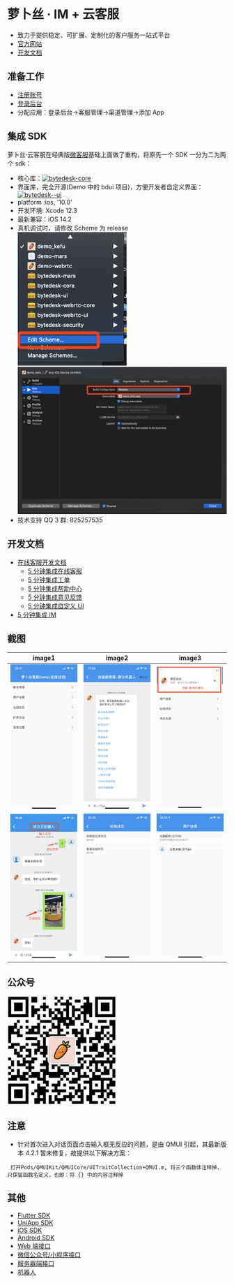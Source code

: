 # 萝卜丝 · IM + 云客服

- 致力于提供稳定、可扩展、定制化的客户服务一站式平台
- [官方网站](https://www.bytedesk.com)
- [开发文档](https://github.com/bytedesk/bytedesk-ios/wiki)

## 准备工作

- [注册账号](https://www.bytedesk.com/antv/user/login)
- [登录后台](https://www.bytedesk.com/admin#/login)
- 分配应用：登录后台->客服管理->渠道管理->添加 App

## 集成 SDK

萝卜丝·云客服在经典版[微客服](http://www.weikefu.net)基础上面做了重构，将原先一个 SDK 一分为二为两个 sdk：

- 核心库：[![bytedesk-core](https://img.shields.io/badge/bytedesk--core-2.5.4-brightgreen.svg)](https://cocoapods.org/pods/bytedesk-core)
- 界面库，完全开源(Demo 中的 bdui 项目)，方便开发者自定义界面：[![bytedesk--ui](https://img.shields.io/badge/bytedesk--ui-2.5.4-brightgreen.svg)](https://cocoapods.org/pods/bytedesk-ui#bytedesk-ui-pod)
- platform :ios, '10.0'
- 开发环境: Xcode 12.3
- 最新兼容：iOS 14.2
- 真机调试时，请修改 Scheme 为 release
  <img src="./img/scheme-1.png?raw=true" width="250">
  <img src="./img/scheme-2.png?raw=true" width="500">
- 技术支持 QQ 3 群: 825257535

## 开发文档

- [在线客服开发文档](https://github.com/bytedesk/bytedesk-ios/wiki)
  - [5 分钟集成在线客服](https://github.com/Bytedesk/bytedesk-ios/wiki/5%E5%88%86%E9%92%9F%E9%9B%86%E6%88%90%E5%9C%A8%E7%BA%BF%E5%AE%A2%E6%9C%8D)
  - [5 分钟集成工单](https://github.com/Bytedesk/bytedesk-ios/wiki/5%E5%88%86%E9%92%9F%E9%9B%86%E6%88%90%E5%B7%A5%E5%8D%95)
  - [5 分钟集成帮助中心](https://github.com/Bytedesk/bytedesk-ios/wiki/5%E5%88%86%E9%92%9F%E9%9B%86%E6%88%90%E5%B8%AE%E5%8A%A9%E4%B8%AD%E5%BF%83)
  - [5 分钟集成意见反馈](https://github.com/Bytedesk/bytedesk-ios/wiki/5%E5%88%86%E9%92%9F%E9%9B%86%E6%88%90%E6%84%8F%E8%A7%81%E5%8F%8D%E9%A6%88)
  - [5 分钟集成自定义 UI](https://github.com/Bytedesk/bytedesk-ios/wiki/5%E5%88%86%E9%92%9F%E9%9B%86%E6%88%90%E8%87%AA%E5%AE%9A%E4%B9%89UI)
- [5 分钟集成 IM](https://github.com/Bytedesk/bytedesk-ios/wiki/5%E5%88%86%E9%92%9F%E9%9B%86%E6%88%90IM)

## 截图

<!--
<img src="./img/1.png" width="25%" height="25%"/>
<img src="./img/2.png" width="25%" height="25%"/>
<img src="./img/3.png" width="25%" height="25%"/>
<img src="./img/4.png" width="25%" height="25%"/>
<img src="./img/5.png" width="25%" height="25%"/>
<img src="./img/6.png" width="25%" height="25%"/>
<img src="./img/7.png" width="25%" height="25%"/> -->

|                      image1                      |                       image2                       |                        image3                        |
| :----------------------------------------------: | :------------------------------------------------: | :--------------------------------------------------: |
| <img src="./img/home.jpeg?raw=true" width="250"> | <img src="./img/robot.jpeg?raw=true" width="250">  |  <img src="./img/notice.jpeg?raw=true" width="250">  |
| <img src="./img/chat.png?raw=true" width="250">  | <img src="./img/status.jpeg?raw=true" width="250"> | <img src="./img/userinfo.jpeg?raw=true" width="250"> |

## 公众号

<img src="./img/luobosi_mp.png?raw=true" width="250">

## 注意

- 针对首次进入对话页面点击输入框无反应的问题，是由 QMUI 引起，其最新版本 4.2.1 暂未修复，故提供以下解决方案：

```shell
 打开Pods/QMUIKit/QMUICore/UITraitCollection+QMUI.m, 将三个函数体注释掉，只保留函数名定义，也即：将 {} 中的内容注释掉
```

## 其他

- [Flutter SDK](https://github.com/bytedesk/bytedesk-flutter)
- [UniApp SDK](https://github.com/bytedesk/bytedesk-uniapp)
- [iOS SDK](https://github.com/bytedesk/bytedesk-ios)
- [Android SDK](https://github.com/bytedesk/bytedesk-android)
- [Web 端接口](https://github.com/bytedesk/bytedesk-web)
- [微信公众号/小程序接口](https://github.com/bytedesk/bytedesk-wechat)
- [服务器端接口](https://github.com/bytedesk/bytedesk-server)
- [机器人](https://github.com/bytedesk/bytedesk-chatbot)
